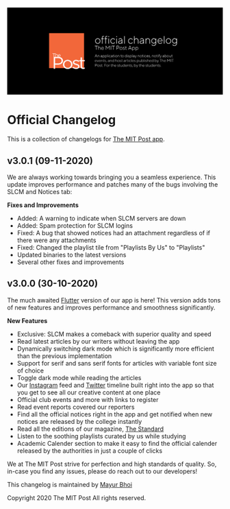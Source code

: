 ![changelog.png](https://github.com/themitpost/themitpost-documentation/blob/main/theapp/cl-app.png?raw=true)

# Official Changelog
This is a collection of changelogs for [The MIT Post app](https://play.google.com/store/apps/details?id=com.thepost.app).

## v3.0.1 (09-11-2020)
We are always working towards bringing you a seamless experience. This update improves performance and patches many of the bugs involving the SLCM and Notices tab:

**Fixes and Improvements**
- Added: A warning to indicate when SLCM servers are down
- Added: Spam protection for SLCM logins
- Fixed: A bug that showed notices had an attachment regardless of if there were any attachments
- Fixed: Changed the playlist tile from "Playlists By Us" to "Playlists"
- Updated binaries to the latest versions
- Several other fixes and improvements

## v3.0.0 (30-10-2020)
The much awaited [Flutter](https://flutter.dev/) version of our app is here!
This version adds tons of new features and improves performance and smoothness significantly.

**New Features**
- Exclusive: SLCM makes a comeback with superior quality and speed
- Read latest articles by our writers without leaving the app
- Dynamically switching dark mode which is significantly more efficient than the previous implementation
- Support for serif and sans serif fonts for articles with variable font size of choice
- Toggle dark mode while reading the articles
- Our [Instagram](https://www.instagram.com/themitpost/) feed and [Twitter](https://twitter.com/themitpost) timeline built right into the app so that you get to see all our creative content at one place
- Official club events and more with links to register
- Read event reports covered our reporters
- Find all the official notices right in the app and get notified when new notices are released by the college instantly
- Read all the editions of our magazine, [The Standard]()
- Listen to the soothing playlists curated by us while studying
- Academic Calender section to make it easy to find the official calender released by the authorities in just a couple of clicks

We at The MIT Post strive for perfection and high standards of quality. So, in-case you find any issues, please do reach out to our developers!

This changelog is maintained by [Mayur Bhoi](https://mayur57.github.io)

Copyright 2020 The MIT Post
All rights reserved.